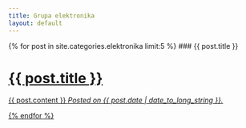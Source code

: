 ```yaml
---
title: Grupa elektronika
layout: default
---
```


{% for post in site.categories.elektronika limit:5 %}
    ### {{ post.title }}
    <h1><a href="{{ post.url }}">{{ post.title }}</h1>
    <p>
      {{ post.content }}
      <em>Posted on {{ post.date | date_to_long_string }}.</em>
    </p>
{% endfor %}
